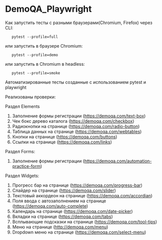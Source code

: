 # DemoQA_Playwright


Как запустить тесты с разными браузерами(Chromium, Firefox) через CLI:

```shell
   pytest --profile=full
````
или запустить в браузере Chromium:
```shell
   pytest --profile=demo
```
или запустить в Chromium в headless:
```shell
   pytest --profile=smoke
```


Автоматизированные тесты созданные с использованием pytest и playwright

Реализованы проверки:

Раздел Elements
   1. Заполнение формы регистрации (https://demoqa.com/text-box)
   2. Чек бокс дерево каталога (https://demoqa.com/checkbox)
   3. Радиокнопки на странице (https://demoqa.com/radio-button)
   4. Таблица данных на странице (https://demoqa.com/webtables) 
   5. Кнопки на странице (https://demoqa.com/buttons)
   6. Ссылки на странице (https://demoqa.com/links)

Раздел Forms:
   1. Заполнение формы регистрации (https://demoqa.com/automation-practice-form)  

Раздел Widgets:
   1. Прогресс бар на странице (https://demoqa.com/progress-bar)
   2. Слайдер на странице (https://demoqa.com/slider)
   3. Текстовый аккордеон на странице (https://demoqa.com/accordian)
   4. Поля ввода с автозаполнением на странице (https://demoqa.com/auto-complete)
   5. Календарь на странице (https://demoqa.com/date-picker)
   6. Вкладки на странице (https://demoqa.com/tabs)
   7. Всплывающие подсказки на странице (https://demoqa.com/tool-tips)
   8. Меню на странице (http://demoqa.com/menu)
   9. Dropdown меню на странице (https://demoqa.com/select-menu)

